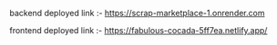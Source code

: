 backend deployed link :- https://scrap-marketplace-1.onrender.com

frontend deployed link :- https://fabulous-cocada-5ff7ea.netlify.app/


